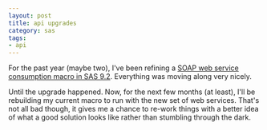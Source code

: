 ```yaml
---
layout: post
title: api upgrades
category: sas
tags:
- api
---
```


For the past year (maybe two), I've been refining a [SOAP web service consumption macro in SAS 9.2](http://www.wuss.org/proceedings11/Papers_Koopmann_R_74832.pdf). Everything was moving along very nicely.

<!--more-->

Until the upgrade happened. Now, for the next few months (at least), I'll be rebuilding my current macro to run with the new set of web services. That's not all bad though, it gives me a chance to re-work things with a better idea of what a good solution looks like rather than stumbling through the dark.